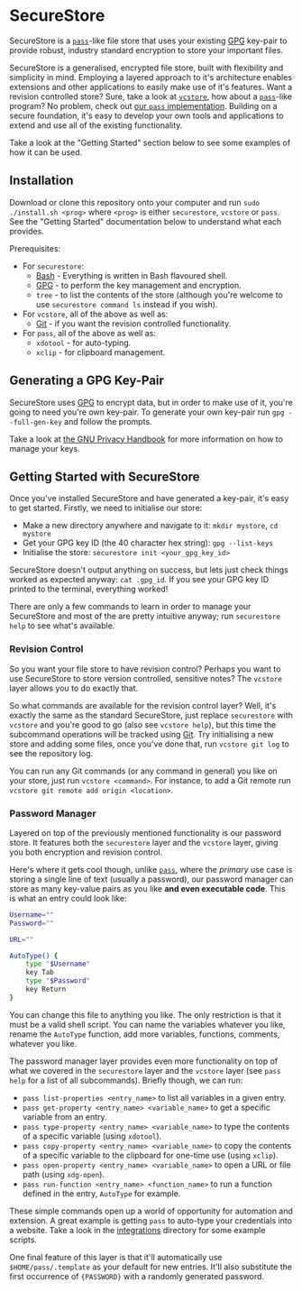 # SecureStore

SecureStore is a [`pass`][pass]-like file store that uses your existing
[GPG][gpg] key-pair to provide robust, industry standard encryption to store
your important files.

SecureStore is a generalised, encrypted file store, built with flexibility and
simplicity in mind. Employing a layered approach to it's architecture enables
extensions and other applications to easily make use of it's features. Want a
revision controlled store? Sure, take a look at [`vcstore`][vcs], how about a
[`pass`][pass]-like program? No problem, check out [our `pass`
implementation][sspass]. Building on a secure foundation, it's easy to develop
your own tools and applications to extend and use all of the existing
functionality.

Take a look at the "Getting Started" section below to see some examples of how
it can be used.

## Installation

Download or clone this repository onto your computer and run `sudo ./install.sh
<prog>` where `<prog>` is either `securestore`, `vcstore` or `pass`. See the
"Getting Started" documentation below to understand what each provides.

Prerequisites:

- For `securestore`:
  - [Bash][bash] - Everything is written in Bash flavoured shell.
  - [GPG][gpg] - to perform the key management and encryption.
  - `tree` - to list the contents of the store (although you're
    welcome to use `securestore command ls` instead if you wish).
- For `vcstore`, all of the above as well as:
  - [Git][git] - if you want the revision controlled functionality.
- For `pass`, all of the above as well as:
  - `xdotool` - for auto-typing.
  - `xclip` - for clipboard management.

## Generating a GPG Key-Pair

SecureStore uses [GPG][gpg] to encrypt data, but in order to make use of it,
you're going to need you're own key-pair. To generate your own key-pair run `gpg
--full-gen-key` and follow the prompts.

Take a look at [the GNU Privacy Handbook][gpg_handbook] for more information on
how to manage your keys.

## Getting Started with SecureStore

Once you've installed SecureStore and have generated a key-pair, it's easy to
get started. Firstly, we need to initialise our store:

- Make a new directory anywhere and navigate to it: `mkdir mystore`, `cd
  mystore`
- Get your GPG key ID (the 40 character hex string): `gpg --list-keys`
- Initialise the store: `securestore init <your_gpg_key_id>`

SecureStore doesn't output anything on success, but lets just check things
worked as expected anyway: `cat .gpg_id`. If you see your GPG key ID printed to
the terminal, everything worked!

There are only a few commands to learn in order to manage your SecureStore and
most of the are pretty intuitive anyway; run `securestore help` to see what's
available.

### Revision Control

So you want your file store to have revision control? Perhaps you want to use
SecureStore to store version controlled, sensitive notes? The `vcstore` layer
allows you to do exactly that.

So what commands are available for the revision control layer? Well, it's
exactly the same as the standard SecureStore, just replace `securestore` with
`vcstore` and you're good to go (also see `vcstore help`), but this time the
subcommand operations will be tracked using [Git][git]. Try initialising a new
store and adding some files, once you've done that, run `vcstore git log` to see
the repository log.

You can run any Git commands (or any command in general) you like on your store,
just run `vcstore <command>`. For instance, to add a Git remote run `vcstore git
remote add origin <location>`.

### Password Manager

Layered on top of the previously mentioned functionality is our password store.
It features both the `securestore` layer and the `vcstore` layer, giving you
both encryption and revision control.

Here's where it gets cool though, unlike [`pass`][pass], where the *primary* use
case is storing a single line of text (usually a password), our password manager
can store as many key-value pairs as you like **and even executable code**. This
is what an entry could look like:

```bash
Username=""
Password=""

URL=""

AutoType() {
	type "$Username"
	key Tab
	type "$Password"
	key Return
}
```

You can change this file to anything you like. The only restriction is that it
must be a valid shell script. You can name the variables whatever you like,
rename the `AutoType` function, add more variables, functions, comments,
whatever you like.

The password manager layer provides even more functionality on top of what we
covered in the `securestore` layer and the `vcstore` layer (see `pass help` for
a list of all subcommands). Briefly though, we can run:

- `pass list-properties <entry_name>` to list all variables in a given entry.
- `pass get-property <entry_name> <variable_name>` to get a specific variable
  from an entry.
- `pass type-property <entry_name> <variable_name>` to type the contents of a
  specific variable (using `xdotool`).
- `pass copy-property <entry_name> <variable_name>` to copy the contents of a
  specific variable to the clipboard for one-time use (using `xclip`).
- `pass open-property <entry_name> <variable_name>` to open a URL or file path
  (using `xdg-open`).
- `pass run-function <entry_name> <function_name>` to run a function defined in
  the entry, `AutoType` for example.

These simple commands open up a world of opportunity for automation and
extension. A great example is getting `pass` to auto-type your credentials into
a website. Take a look in the [integrations][integrations] directory for some
example scripts.

One final feature of this layer is that it'll automatically use
`$HOME/pass/.template` as your default for new entries. It'll also substitute
the first occurrence of `{PASSWORD}` with a randomly generated password.


[bash]: https://www.gnu.org/software/bash/
[gpg]: https://gnupg.org
[gpg_handbook]: https://gnupg.org/gph/en/manual.html
[git]: https://git-scm.com
[pass]: https://www.passwordstore.org
[vcs]: vcstore
[sspass]: pass
[integrations]: integrations
